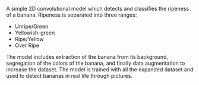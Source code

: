 A simple 2D convolutional model which detects and classifies the ripeness of a banana. Ripeness is separated into three ranges:
- Unripe/Green
- Yellowish-green
- Ripe/Yellow
- Over Ripe

The model includes extraction of the banana from its background, segregation of the colors of the banana, and finally data augmentation to increase the dataset. The model is trained with all the expanded dataset and used to detect bananas in real life through pictures.

